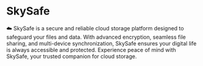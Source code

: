 # SkySafe

☁️ SkySafe is a secure and reliable cloud storage platform designed to safeguard your files and data. With advanced encryption, seamless file sharing, and multi-device synchronization, SkySafe ensures your digital life is always accessible and protected. Experience peace of mind with SkySafe, your trusted companion for cloud storage.
